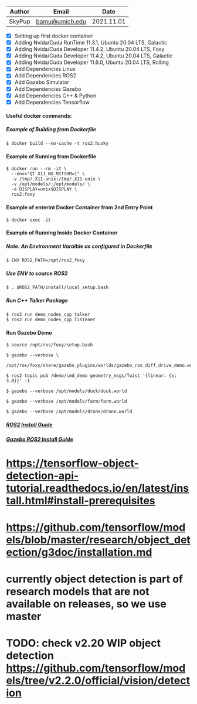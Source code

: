 | Author | Email | Date |
| :----: | :----: | :----: |
| SkyPup | bamu@umich.edu | 2021.11.01 |

- [X] Setting up first docker container
- [X] Adding Nvida/Cuda RunTime 11.3.1, Ubuntu 20.04 LTS, Galactic
- [X] Adding Nvida/Cuda Developer 11.4.2, Ubuntu 20.04 LTS, Foxy
- [X] Adding Nvida/Cuda Developer 11.4.2, Ubuntu 20.04 LTS, Galactic
- [X] Adding Nvida/Cuda Developer 11.6.0, Ubuntu 20.04 LTS, Rolling
- [X] Add Dependencies Linux
- [X] Add Dependencies ROS2
- [X] Add Gazebo Simulator
- [X] Add Dependencies Gazebo
- [X] Add Dependencies C++ & Python
- [X] Add Dependencies Tensorflow

#### Useful docker commands:
##### Example of Building from Dockerfile
	$ docker build --no-cache -t ros2:husky


#### Example of Running from Dockerfile
	$ docker run --rm -it \
	  --env="QT_X11_NO_MITSHM=1" \
	  -v /tmp/.X11-unix:/tmp/.X11-unix \
	  -v /opt/models/:/opt/models/ \
	  -e DISPLAY=unix$DISPLAY \
	  ros2:foxy

#### Example of enterint Docker Container from 2nd Entry Point
	$ docker exec -it

#### Example of Running Inside Docker Container
##### Note: An Environment Varaible as configured in Dockerfile
	$ ENV ROS2_PATH=/opt/ros2_foxy

##### Use ENV to source ROS2
	$ . $ROS2_PATH/install/local_setup.bash

##### Run C++ Talker Package
	$ ros2 run demo_nodes_cpp talker
	$ ros2 run demo_nodes_cpp listener

#### Run Gazebo Demo
	$ source /opt/ros/foxy/setup.bash

	$ gazebo --verbose \
	  /opt/ros/foxy/share/gazebo_plugins/worlds/gazebo_ros_diff_drive_demo.world
	
	$ ros2 topic pub /demo/cmd_demo geometry_msgs/Twist '{linear: {x: 3.0}}' -1

	$ gazebo --verbose /opt/models/duck/duck.world

	$ gazebo --verbose /opt/models/farm/farm.world

	$ gazebo --verbose /opt/models/drone/drone.world

##### [ROS2 Install Guide](https://docs.ros.org/en/foxy/Installation/Ubuntu-Development-Setup.html)

##### [Gazebo ROS2 Install Guide](http://gazebosim.org/tutorials?tut=ros2_overview)

# https://tensorflow-object-detection-api-tutorial.readthedocs.io/en/latest/install.html#install-prerequisites
# https://github.com/tensorflow/models/blob/master/research/object_detection/g3doc/installation.md

# currently object detection is part of research models that are not available on releases, so we use master
# TODO: check v2.20 WIP object detection https://github.com/tensorflow/models/tree/v2.2.0/official/vision/detection